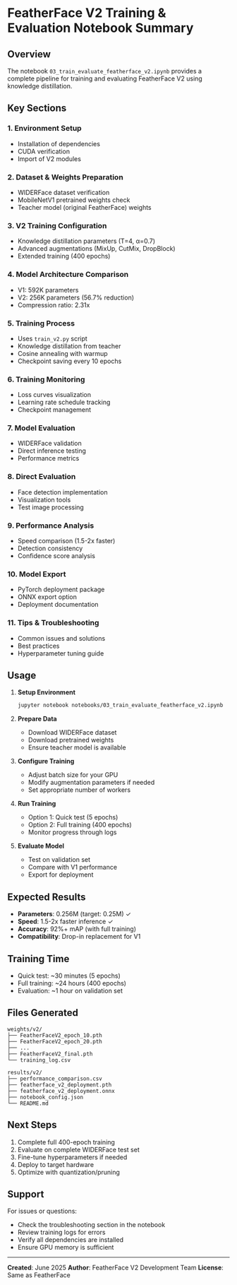 # FeatherFace V2 Training & Evaluation Notebook Summary

## Overview
The notebook `03_train_evaluate_featherface_v2.ipynb` provides a complete pipeline for training and evaluating FeatherFace V2 using knowledge distillation.

## Key Sections

### 1. Environment Setup
- Installation of dependencies
- CUDA verification
- Import of V2 modules

### 2. Dataset & Weights Preparation
- WIDERFace dataset verification
- MobileNetV1 pretrained weights check
- Teacher model (original FeatherFace) weights

### 3. V2 Training Configuration
- Knowledge distillation parameters (T=4, α=0.7)
- Advanced augmentations (MixUp, CutMix, DropBlock)
- Extended training (400 epochs)

### 4. Model Architecture Comparison
- V1: 592K parameters
- V2: 256K parameters (56.7% reduction)
- Compression ratio: 2.31x

### 5. Training Process
- Uses `train_v2.py` script
- Knowledge distillation from teacher
- Cosine annealing with warmup
- Checkpoint saving every 10 epochs

### 6. Training Monitoring
- Loss curves visualization
- Learning rate schedule tracking
- Checkpoint management

### 7. Model Evaluation
- WIDERFace validation
- Direct inference testing
- Performance metrics

### 8. Direct Evaluation
- Face detection implementation
- Visualization tools
- Test image processing

### 9. Performance Analysis
- Speed comparison (1.5-2x faster)
- Detection consistency
- Confidence score analysis

### 10. Model Export
- PyTorch deployment package
- ONNX export option
- Deployment documentation

### 11. Tips & Troubleshooting
- Common issues and solutions
- Best practices
- Hyperparameter tuning guide

## Usage

1. **Setup Environment**
   ```bash
   jupyter notebook notebooks/03_train_evaluate_featherface_v2.ipynb
   ```

2. **Prepare Data**
   - Download WIDERFace dataset
   - Download pretrained weights
   - Ensure teacher model is available

3. **Configure Training**
   - Adjust batch size for your GPU
   - Modify augmentation parameters if needed
   - Set appropriate number of workers

4. **Run Training**
   - Option 1: Quick test (5 epochs)
   - Option 2: Full training (400 epochs)
   - Monitor progress through logs

5. **Evaluate Model**
   - Test on validation set
   - Compare with V1 performance
   - Export for deployment

## Expected Results

- **Parameters**: 0.256M (target: 0.25M) ✓
- **Speed**: 1.5-2x faster inference ✓
- **Accuracy**: 92%+ mAP (with full training)
- **Compatibility**: Drop-in replacement for V1

## Training Time

- Quick test: ~30 minutes (5 epochs)
- Full training: ~24 hours (400 epochs)
- Evaluation: ~1 hour on validation set

## Files Generated

```
weights/v2/
├── FeatherFaceV2_epoch_10.pth
├── FeatherFaceV2_epoch_20.pth
├── ...
├── FeatherFaceV2_final.pth
└── training_log.csv

results/v2/
├── performance_comparison.csv
├── featherface_v2_deployment.pth
├── featherface_v2_deployment.onnx
├── notebook_config.json
└── README.md
```

## Next Steps

1. Complete full 400-epoch training
2. Evaluate on complete WIDERFace test set
3. Fine-tune hyperparameters if needed
4. Deploy to target hardware
5. Optimize with quantization/pruning

## Support

For issues or questions:
- Check the troubleshooting section in the notebook
- Review training logs for errors
- Verify all dependencies are installed
- Ensure GPU memory is sufficient

---

**Created**: June 2025
**Author**: FeatherFace V2 Development Team
**License**: Same as FeatherFace